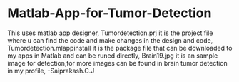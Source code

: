 # Matlab-App-for-Tumor-Detection
This uses matlab app designer,
Tumordetection.prj it is the project file where u can find the code and make changes in the design and code,
Tumordetection.mlappinstall it is the package file that can be downloaded to my apps in Matlab and can be runed directly,
Brain19.jpg it is an sample image for detection,for more images can be found in brain tumor detection in my profile,
 -Saiprakash.C.J
